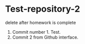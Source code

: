 # Test-repository-2
delete after homework is complete

1. Commit number 1. Test.
2. Commit 2 from Github interface.
